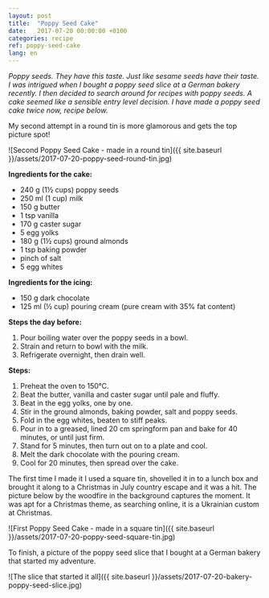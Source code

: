 ```yaml
---
layout: post
title:  "Poppy Seed Cake"
date:   2017-07-20 00:00:00 +0100
categories: recipe
ref: poppy-seed-cake
lang: en
---
```


*Poppy seeds. They have this taste. Just like sesame seeds have their taste. I was intrigued when I bought a poppy seed slice at a German bakery recently. I then decided to search around for recipes with poppy seeds. A cake seemed like a sensible entry level decision. I have made a poppy seed cake twice now, recipe below.*

My second attempt in a round tin is more glamorous and gets the top picture spot!

![Second Poppy Seed Cake  - made in a round tin]({{ site.baseurl }}/assets/2017-07-20-poppy-seed-round-tin.jpg)

**Ingredients for the cake:**
* 240 g (1½ cups) poppy seeds
* 250 ml (1 cup) milk
* 150 g butter
* 1 tsp vanilla
* 170 g caster sugar
* 5 egg yolks
* 180 g (1½ cups) ground almonds
* 1 tsp baking powder
* pinch of salt
* 5 egg whites

**Ingredients for the icing:**
* 150 g dark chocolate
* 125 ml (½ cup) pouring cream (pure cream with 35% fat content)

**Steps the day before:**
1. Pour boiling water over the poppy seeds in a bowl.
2. Strain and return to bowl with the milk.
3. Refrigerate overnight, then drain well.

**Steps:**
1. Preheat the oven to 150°C.
2. Beat the butter, vanilla and caster sugar until pale and fluffy.
3. Beat in the egg yolks, one by one.
4. Stir in the ground almonds, baking powder, salt and poppy seeds.
5. Fold in the egg whites, beaten to stiff peaks.
6. Pour in to a greased, lined 20 cm springform pan and bake for 40 minutes, or until just firm.
7. Stand for 5 minutes, then turn out on to a plate and cool.
8. Melt the dark chocolate with the pouring cream.
9. Cool for 20 minutes, then spread over the cake.

The first time I made it I used a square tin, shovelled it in to a lunch box and brought it along to a Christmas in July country escape and it was a hit. The picture below by the woodfire in the background captures the moment. It was apt for a Christmas theme, as searching online, it is a Ukrainian custom at Christmas.

![First Poppy Seed Cake  - made in a square tin]({{ site.baseurl }}/assets/2017-07-20-poppy-seed-square-tin.jpg)

To finish, a picture of the poppy seed slice that I bought at a German bakery that started my adventure.

![The slice that started it all]({{ site.baseurl }}/assets/2017-07-20-bakery-poppy-seed-slice.jpg)
